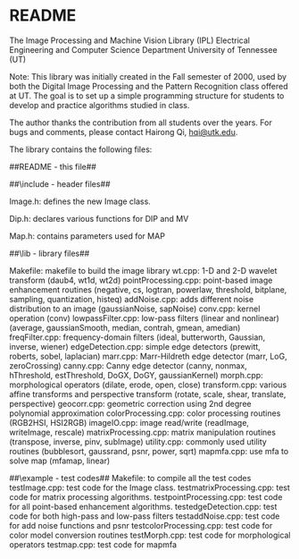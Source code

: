 # README #

The Image Processing and Machine Vision Library (IPL)
Electrical Engineering and Computer Science Department
University of Tennessee (UT)

Note: This library was initially created in the Fall semester of 2000, used by both the Digital Image Processing and the Pattern Recognition class offered at UT. The goal is to set up a simple programming structure for students to develop and practice algorithms studied in class.  

The author thanks the contribution from all students over the years. 
For bugs and comments, please contact Hairong Qi, hqi@utk.edu.

The library contains the following files:

##README - this file##

##\include - header files##

  Image.h: defines the new Image class.
  
  Dip.h: declares various functions for DIP and MV
  
  Map.h: contains parameters used for MAP

##\lib - library files##

  Makefile: makefile to build the image library
  wt.cpp: 1-D and 2-D wavelet transform
      (daub4, wt1d, wt2d)
  pointProcessing.cpp: point-based image enhancement routines
      (negative, cs, logtran, powerlaw, threshold, bitplane, 
      sampling, quantization, histeq)
  addNoise.cpp: adds different noise distribution to an image
      (gaussianNoise, sapNoise)
  conv.cpp: kernel operation
      (conv)
  lowpassFilter.cpp: low-pass filters (linear and nonlinear)
      (average, gaussianSmooth, median, contrah, gmean, amedian)
  freqFilter.cpp: frequency-domain filters
      (ideal, butterworth, Gaussian, inverse, wiener)
  edgeDetection.cpp: simple edge detectors
      (prewitt, roberts, sobel, laplacian)
  marr.cpp: Marr-Hildreth edge detector
      (marr, LoG, zeroCrossing)
  canny.cpp: Canny edge detector
      (canny, nonmax, hThreshold, estThreshold, DoGX, DoGY, gaussianKernel)
  morph.cpp: morphological operators
      (dilate, erode, open, close)
  transform.cpp: various affine transforms and perspective transform
      (rotate, scale, shear, translate, perspective)
  geocorr.cpp: geometric correction using 2nd degree polynomial approximation
  colorProcessing.cpp: color processing routines
      (RGB2HSI, HSI2RGB)
  imageIO.cpp: image read/write
      (readImage, writeImage, rescale)
  matrixProcessing.cpp: matrix manipulation routines
      (transpose, inverse, pinv, subImage)
  utility.cpp: commonly used utility routines
      (bubblesort, gaussrand, psnr, power, sqrt)
  mapmfa.cpp: use mfa to solve map
      (mfamap, linear)

##\example - test codes##
  Makefile: to compile all the test codes
  testImage.cpp: test code for the Image class.
  testmatrixProcessing.cpp: test code for matrix processing algorithms.
  testpointProcessing.cpp: test code for all point-based enhancement algorithms.
  testedgeDetection.cpp: test code for both high-pass and low-pass filters
  testaddNoise.cpp: test code for add noise functions and psnr
  testcolorProcessing.cpp: test code for color model conversion routines
  testMorph.cpp: test code for morphological operators
  testmap.cpp: test code for mapmfa
